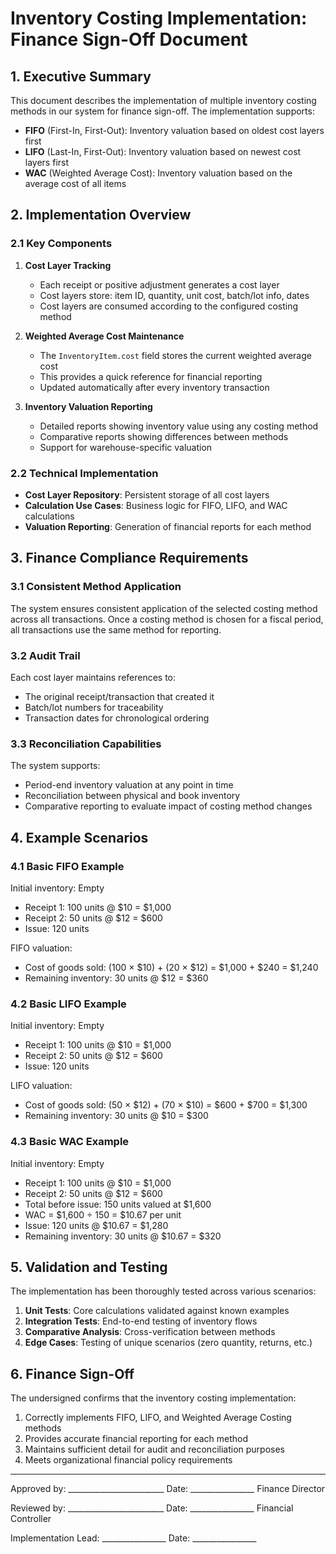# Inventory Costing Implementation: Finance Sign-Off Document

## 1. Executive Summary

This document describes the implementation of multiple inventory costing methods in our system for finance sign-off. The implementation supports:

- **FIFO** (First-In, First-Out): Inventory valuation based on oldest cost layers first
- **LIFO** (Last-In, First-Out): Inventory valuation based on newest cost layers first
- **WAC** (Weighted Average Cost): Inventory valuation based on the average cost of all items

## 2. Implementation Overview

### 2.1 Key Components

1. **Cost Layer Tracking**
   - Each receipt or positive adjustment generates a cost layer
   - Cost layers store: item ID, quantity, unit cost, batch/lot info, dates
   - Cost layers are consumed according to the configured costing method

2. **Weighted Average Cost Maintenance**
   - The `InventoryItem.cost` field stores the current weighted average cost
   - This provides a quick reference for financial reporting
   - Updated automatically after every inventory transaction

3. **Inventory Valuation Reporting**
   - Detailed reports showing inventory value using any costing method
   - Comparative reports showing differences between methods
   - Support for warehouse-specific valuation

### 2.2 Technical Implementation

- **Cost Layer Repository**: Persistent storage of all cost layers
- **Calculation Use Cases**: Business logic for FIFO, LIFO, and WAC calculations
- **Valuation Reporting**: Generation of financial reports for each method

## 3. Finance Compliance Requirements

### 3.1 Consistent Method Application

The system ensures consistent application of the selected costing method across all transactions. Once a costing method is chosen for a fiscal period, all transactions use the same method for reporting.

### 3.2 Audit Trail

Each cost layer maintains references to:
- The original receipt/transaction that created it
- Batch/lot numbers for traceability
- Transaction dates for chronological ordering

### 3.3 Reconciliation Capabilities

The system supports:
- Period-end inventory valuation at any point in time
- Reconciliation between physical and book inventory
- Comparative reporting to evaluate impact of costing method changes

## 4. Example Scenarios

### 4.1 Basic FIFO Example

Initial inventory: Empty
- Receipt 1: 100 units @ $10 = $1,000
- Receipt 2: 50 units @ $12 = $600
- Issue: 120 units

FIFO valuation:
- Cost of goods sold: (100 × $10) + (20 × $12) = $1,000 + $240 = $1,240
- Remaining inventory: 30 units @ $12 = $360

### 4.2 Basic LIFO Example

Initial inventory: Empty
- Receipt 1: 100 units @ $10 = $1,000
- Receipt 2: 50 units @ $12 = $600
- Issue: 120 units

LIFO valuation:
- Cost of goods sold: (50 × $12) + (70 × $10) = $600 + $700 = $1,300
- Remaining inventory: 30 units @ $10 = $300

### 4.3 Basic WAC Example

Initial inventory: Empty
- Receipt 1: 100 units @ $10 = $1,000
- Receipt 2: 50 units @ $12 = $600
- Total before issue: 150 units valued at $1,600
- WAC = $1,600 ÷ 150 = $10.67 per unit
- Issue: 120 units @ $10.67 = $1,280
- Remaining inventory: 30 units @ $10.67 = $320

## 5. Validation and Testing

The implementation has been thoroughly tested across various scenarios:

1. **Unit Tests**: Core calculations validated against known examples
2. **Integration Tests**: End-to-end testing of inventory flows
3. **Comparative Analysis**: Cross-verification between methods
4. **Edge Cases**: Testing of unique scenarios (zero quantity, returns, etc.)

## 6. Finance Sign-Off

The undersigned confirms that the inventory costing implementation:

1. Correctly implements FIFO, LIFO, and Weighted Average Costing methods
2. Provides accurate financial reporting for each method
3. Maintains sufficient detail for audit and reconciliation purposes
4. Meets organizational financial policy requirements

---

Approved by: ________________________   Date: ________________
Finance Director

Reviewed by: ________________________   Date: ________________
Financial Controller

Implementation Lead: ________________   Date: ________________
